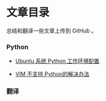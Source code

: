 # 文章目录

总结和翻译一些文章上传到 GitHub 。

### Python

* [Ubuntu 系统 Python 工作环境配置](https://github.com/NingAnMe/NingAnMe.github.io/blob/master/ubuntu-python-environment.md)

* [VIM 不支持 Python的解决办法](https://github.com/NingAnMe/NingAnMe.github.io/blob/master/vim-nonsupport-python.md)



### 翻译
